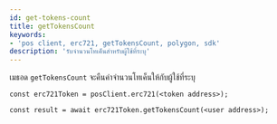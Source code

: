 ```yaml
---
id: get-tokens-count
title: getTokensCount
keywords:
- 'pos client, erc721, getTokensCount, polygon, sdk'
description: 'รับจำนวนโทเค็นสำหรับผู้ใช้ที่ระบุ'
---
```


เมธอด `getTokensCount` จะคืนค่าจำนวนโทเค็นให้กับผู้ใช้ที่ระบุ

```
const erc721Token = posClient.erc721(<token address>);

const result = await erc721Token.getTokensCount(<user address>);

```
